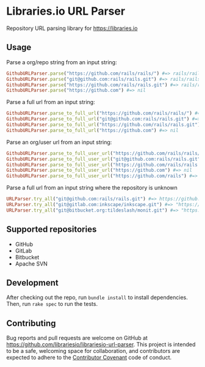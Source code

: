 # Libraries.io URL Parser

Repository URL parsing library for https://libraries.io

## Usage

Parse a org/repo string from an input string:

```ruby
GithubURLParser.parse("https://github.com/rails/rails/") #=> rails/rails
GithubURLParser.parse("git@github.com:rails/rails.git") #=> rails/rails
GithubURLParser.parse("https://github.com/rails/rails.git") #=> rails/rails
GithubURLParser.parse("https://github.com") #=> nil
```

Parse a full url from an input string:

```ruby
GithubURLParser.parse_to_full_url("https://github.com/rails/rails/") #=> https://github.com/rails/rails
GithubURLParser.parse_to_full_url("git@github.com:rails/rails.git") #=> https://github.com/rails/rails
GithubURLParser.parse_to_full_url("https://github.com/rails/rails.git") #=> https://github.com/rails/rails
GithubURLParser.parse_to_full_url("https://github.com") #=> nil
```

Parse an org/user url from an input string:

```ruby
GithubURLParser.parse_to_full_user_url("https://github.com/rails/rails/") #=> nil
GithubURLParser.parse_to_full_user_url("git@github.com:rails/rails.git") #=> nil
GithubURLParser.parse_to_full_user_url("https://github.com/rails/rails.git") #=> nil
GithubURLParser.parse_to_full_user_url("https://github.com") #=> nil
GithubURLParser.parse_to_full_user_url("https://github.com/rails") #=> https://github.com/rails
```

Parse a full url from an input string where the repository is unknown

```ruby
URLParser.try_all("git@github.com:rails/rails.git") #=> https://github.com/rails/rails
URLParser.try_all("git@gitlab.com:inkscape/inkscape.git") #=> "https://gitlab.com/inkscape/inkscape"
URLParser.try_all("git@bitbucket.org:tildeslash/monit.git") #=> "https://bitbucket.org/tildeslash/monit"
```

## Supported repositories

- GitHub
- GitLab
- Bitbucket
- Apache SVN

## Development

After checking out the repo, run `bundle install` to install dependencies. Then, run `rake spec` to run the tests.

## Contributing

Bug reports and pull requests are welcome on GitHub at https://github.com/librariesio/librariesio-url-parser. This project is intended to be a safe, welcoming space for collaboration, and contributors are expected to adhere to the [Contributor Covenant](http://contributor-covenant.org) code of conduct.

